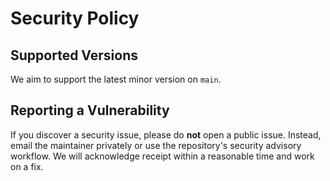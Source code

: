 # Security Policy

## Supported Versions
We aim to support the latest minor version on `main`.

## Reporting a Vulnerability
If you discover a security issue, please do **not** open a public issue.
Instead, email the maintainer privately or use the repository's security advisory workflow.
We will acknowledge receipt within a reasonable time and work on a fix.

